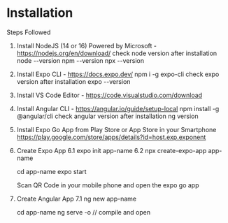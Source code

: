 # Installation

Steps Followed
1. Install NodeJS (14 or 16) Powered by Microsoft  - https://nodejs.org/en/download/
    check node version after installation
    node --version
    npm --version
    npx --version

2. Install Expo CLI  - https://docs.expo.dev/ 
    npm i -g expo-cli
    check expo version after installation
    expo --version

3. Install VS Code Editor  - https://code.visualstudio.com/download

4. Install Angular CLI  - https://angular.io/guide/setup-local 
    npm install -g @angular/cli
    check angular  version after installation
    ng version

5. Install Expo Go App from Play Store or App Store in your Smartphone
    https://play.google.com/store/apps/details?id=host.exp.exponent

6. Create Expo App
    6.1 expo init app-name
    6.2 npx create-expo-app app-name

    cd app-name
    expo start

    Scan QR Code in your mobile phone and open the expo go app

7. Create Angular App
    7.1 ng new app-name

    cd app-name
    ng serve -o  // compile and open
